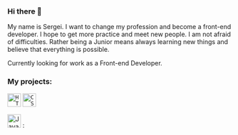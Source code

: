 ### Hi there 👋
My name is Sergei. I want to change my profession and become a front-end developer. I hope to get more practice and meet new people. I am not afraid of difficulties. Rather being a Junior means always learning new things and believe that everything is possible.

Currently looking for work as a Front-end Developer.

### My projects:

 <code><img alt="HTML5" height="30px" src="https://cdn.svgporn.com/logos/html-5.svg" /></code></a>
 <code><img alt="CSS3" height="30px" src="https://cdn.svgporn.com/logos/css-3.svg" /></code></a>


 <img alt="JavaScript" height="30px" src="https://cdn.svgporn.com/logos/javascript.svg" /> :



<!--
**Domask2/Domask2** is a ✨ _special_ ✨ repository because its `README.md` (this file) appears on your GitHub profile.

Here are some ideas to get you started:

- 🔭 I’m currently working on ...
- 🌱 I’m currently learning ...
- 👯 I’m looking to collaborate on ...
- 🤔 I’m looking for help with ...
- 💬 Ask me about ...
- 📫 How to reach me: ...
- 😄 Pronouns: ...
- ⚡ Fun fact: ...
-->
